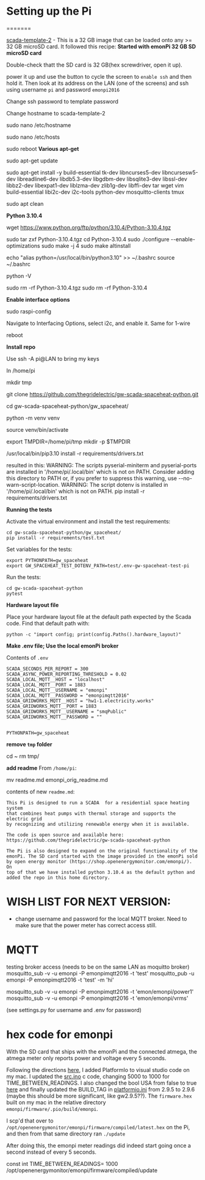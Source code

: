 # Setting up the Pi
=======


[scada-template-2](https://drive.google.com/drive/u/0/folders/1stNbaPS0m_K00DqltmTKjR6WiAvD7Pge) -
This is a 32 GB image that can be loaded onto any >= 32 GB microSD card. It followed this recipe:
 **Started with emonPi 32 GB SD microSD card**

Double-check thatt the SD card is 32 GB(hex screwdriver, open it up).

power it up and use the button to cycle the screen to `enable ssh` and then hold it. Then
look at its address on the LAN (one of the screens) and ssh using username `pi` and password `emonpi2016`

Change ssh password to template password

Change hostname to scada-template-2

sudo nano /etc/hostname

sudo nano /etc/hosts

sudo reboot
 **Various apt-get**

sudo apt-get update

sudo apt-get install -y build-essential tk-dev libncurses5-dev libncursesw5-dev libreadline6-dev libdb5.3-dev libgdbm-dev libsqlite3-dev libssl-dev libbz2-dev libexpat1-dev liblzma-dev zlib1g-dev libffi-dev tar wget vim build-essential libi2c-dev i2c-tools python-dev mosquitto-clients tmux

sudo apt clean


**Python 3.10.4**

wget https://www.python.org/ftp/python/3.10.4/Python-3.10.4.tgz

sudo tar zxf Python-3.10.4.tgz
cd Python-3.10.4
sudo ./configure --enable-optimizations
sudo make -j 4
sudo make altinstall


echo "alias python=/usr/local/bin/python3.10" >> ~/.bashrc
source ~/.bashrc

python -V

sudo rm -rf Python-3.10.4.tgz
sudo rm -rf Python-3.10.4

**Enable interface options**

sudo raspi-config 

Navigate to Interfacing Options, select i2c, and enable it. 
Same for 1-wire

reboot

**Install repo**

Use ssh -A pi@LAN to bring my keys

In /home/pi

mkdir tmp

git clone https://github.com/thegridelectric/gw-scada-spaceheat-python.git

cd gw-scada-spaceheat-python/gw_spaceheat/

python -m venv venv

source venv/bin/activate


export TMPDIR=/home/pi/tmp
mkdir -p $TMPDIR


 /usr/local/bin/pip3.10 install -r requirements/drivers.txt

 resulted in this:
   WARNING: The scripts pyserial-miniterm and pyserial-ports are installed in '/home/pi/.local/bin' which is not on PATH.
  Consider adding this directory to PATH or, if you prefer to suppress this warning, use --no-warn-script-location.
  WARNING: The script dotenv is installed in '/home/pi/.local/bin' which is not on PATH.
pip install -r requirements/drivers.txt

**Running the tests**

Activate the virtual environment and install the test requirements: 

    cd gw-scada-spaceheat-python/gw_spaceheat/
    pip install -r requirements/test.txt

Set variables for the tests: 

    export PYTHONPATH=gw_spaceheat
    export GW_SPACEHEAT_TEST_DOTENV_PATH=test/.env-gw-spaceheat-test-pi

Run the tests:

    cd gw-scada-spaceheat-python
    pytest


**Hardware layout file**

Place your hardware layout file at the default path expected by the Scada code. Find that default path with: 

    python -c "import config; print(config.Paths().hardware_layout)"

**Make .env file; Use the local emonPi broker**

Contents of `.env`

```
SCADA_SECONDS_PER_REPORT = 300
SCADA_ASYNC_POWER_REPORTING_THRESHOLD = 0.02
SCADA_LOCAL_MQTT__HOST = "localhost"
SCADA_LOCAL_MQTT__PORT = 1883
SCADA_LOCAL_MQTT__USERNAME = "emonpi"
SCADA_LOCAL_MQTT__PASSWORD = "emonpimqtt2016"
SCADA_GRIDWORKS_MQTT__HOST = "hw1-1.electricity.works"
SCADA_GRIDWORKS_MQTT__PORT = 1883
SCADA_GRIDWORKS_MQTT__USERNAME = "smqPublic"
SCADA_GRIDWORKS_MQTT__PASSWORD = ""


PYTHONPATH=gw_spaceheat
```

**remove `tmp` folder**

cd ~
rm tmp/

**add readme**
From `/home/pi`:

mv readme.md emonpi_orig_readme.md

contents of new `readme.md`:

```
This Pi is designed to run a SCADA  for a residential space heating system
that combines heat pumps with thermal storage and supports the electric grid
by recognizing and utilizing renewable energy when it is available.

The code is open source and available here:
https://github.com/thegridelectric/gw-scada-spaceheat-python

The Pi is also designed to expand on the original functionality of the
emonPi. The SD card started with the image provided in the emonPi sold
by open energy monitor (https://shop.openenergymonitor.com/emonpi/). On
top of that we have installed python 3.10.4 as the default python and
added the repo in this home directory.
```


# WISH LIST FOR NEXT VERSION: 
 - change username and password for the local MQTT broker. Need to make sure that the 
power meter has correct access still.



# MQTT


testing broker access (needs to be on the same LAN as moquitto broker)
mosquitto_sub -v -u emonpi -P emonpimqtt2016 -t 'test'
mosquitto_pub -u emonpi -P emonpimqtt2016 -t 'test' -m 'hi'

mosquitto_sub -v -u emonpi -P emonpimqtt2016 -t 'emon/emonpi/power1'
mosquitto_sub -v -u emonpi -P emonpimqtt2016 -t 'emon/emonpi/vrms'

(see settings.py for username and .env for password)

# hex code for emonpi

With the SD card that ships with the emonPi and the connected atmega, the atmega meter only reports power and voltage every 5 seconds. 

Following the directions [here](https://guide.openenergymonitor.org/technical/compiling/), I added PlatformIo to visual studio code on my mac. I updated the [src.ino](https://github.com/openenergymonitor/emonpi/blob/master/firmware/src/src.ino#L85) c code, changing 5000 to 1000 for TIME_BETWEEN_READINGS. I also changed the bool USA from false to true [here](https://github.com/openenergymonitor/emonpi/blob/master/firmware/src/src.ino#L95) and finally updated the BUILD_TAG in [platformio.ini](https://github.com/openenergymonitor/emonpi/blob/master/firmware/platformio.ini#L30) from 2.9.5 to 2.9.6 (maybe this should be more significant, like gw2.9.5??). The `firmware.hex` built on my mac in the relative directory `emonpi/firmware/.pio/build/emonpi`. 

I scp'd that over to `/opt/openenergymonitor/emonpi/firmware/compiled/latest.hex` on the Pi, and then from that same directory ran `./update`

After doing this, the emonpi meter readings did indeed start going once a second instead of every 5 seconds.

const int TIME_BETWEEN_READINGS=  1000
/opt/openenergymonitor/emonpi/firmware/compiled/update
